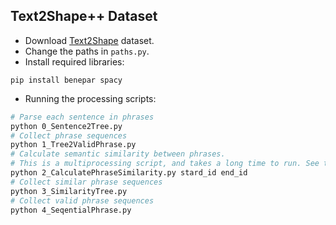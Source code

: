 ## Text2Shape++ Dataset

- Download [Text2Shape](http://text2shape.stanford.edu/) dataset.
- Change the paths in `paths.py`.
- Install required libraries:

```
pip install benepar spacy
```

- Running the processing scripts:

```bash
# Parse each sentence in phrases
python 0_Sentence2Tree.py
# Collect phrase sequences
python 1_Tree2ValidPhrase.py
# Calculate semantic similarity between phrases.
# This is a multiprocessing script, and takes a long time to run. See the comments in the script for how to setting start_id and end_id.
python 2_CalculatePhraseSimilarity.py stard_id end_id
# Collect similar phrase sequences
python 3_SimilarityTree.py
# Collect valid phrase sequences
python 4_SeqentialPhrase.py
```